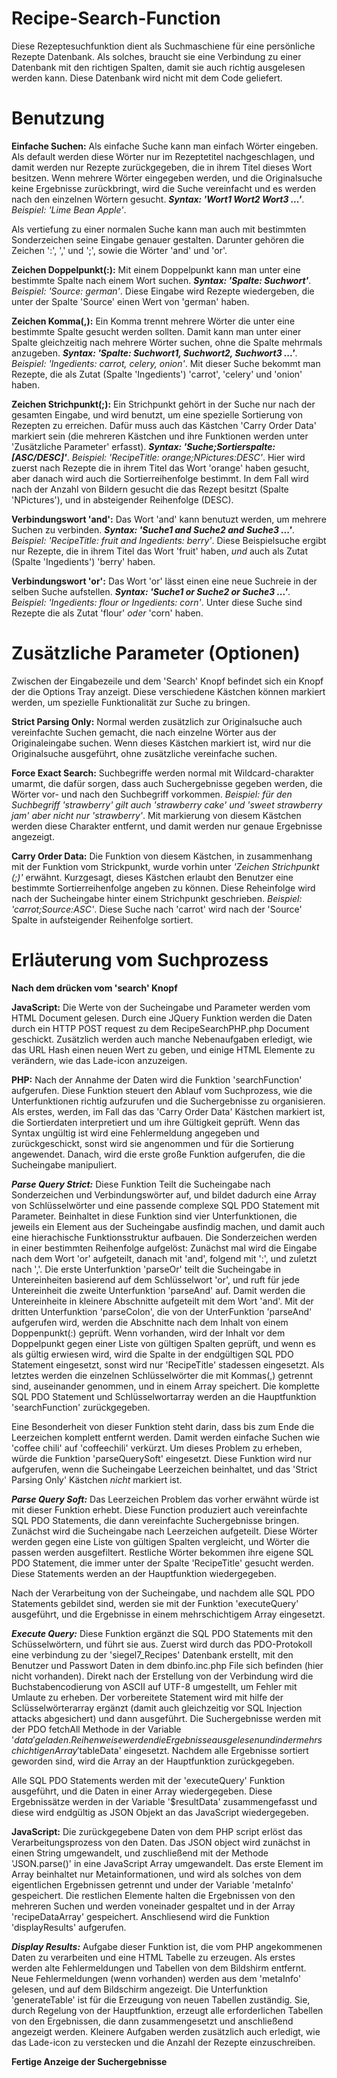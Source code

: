 # Recipe-Search-Function
Diese Rezeptesuchfunktion dient als Suchmaschiene für eine persönliche Rezepte Datenbank. Als solches, braucht sie eine
Verbindung zu einer Datenbank mit den richtigen Spalten, damit sie auch richtig ausgelesen werden kann. Diese Datenbank wird
nicht mit dem Code geliefert. 

# Benutzung
**Einfache Suchen:** Als einfache Suche kann man einfach Wörter eingeben. Als default werden diese Wörter nur im Rezeptetitel
nachgeschlagen, und damit werden nur Rezepte zurückgegeben, die in ihrem Titel dieses Wort besitzen. Wenn mehrere Wörter
eingegeben werden, und die Originalsuche keine Ergebnisse zurückbringt, wird die Suche vereinfacht und es werden nach den
einzelnen Wörtern gesucht. ***Syntax: 'Wort1 Wort2 Wort3 ...'***. *Beispiel: 'Lime Bean Apple'*.

Als vertiefung zu einer normalen Suche kann man auch mit bestimmten Sonderzeichen seine Eingabe genauer gestalten. Darunter
gehören die Zeichen ':', ',' und ';', sowie die Wörter 'and' und 'or'. 

**Zeichen Doppelpunkt(:):** Mit einem Doppelpunkt kann man unter eine bestimmte Spalte nach einem Wort suchen. ***Syntax:
'Spalte: Suchwort'***. *Beispiel: 'Source: german'*. Diese Eingabe wird Rezepte wiedergeben, die unter der Spalte 'Source' einen
Wert von 'german' haben.

**Zeichen Komma(,):** Ein Komma trennt mehrere Wörter die unter eine bestimmte Spalte gesucht werden sollten. Damit kann man
unter einer Spalte gleichzeitig nach mehrere Wörter suchen, ohne die Spalte mehrmals anzugeben. ***Syntax: 'Spalte: Suchwort1,
Suchwort2, Suchwort3 ...'***. *Beispiel: 'Ingedients: carrot, celery, onion'*. Mit dieser Suche bekommt man Rezepte, die als
Zutat (Spalte 'Ingedients') 'carrot', 'celery' und 'onion' haben. 

**Zeichen Strichpunkt(;):** Ein Strichpunkt gehört in der Suche nur nach der gesamten Eingabe, und wird benutzt, um eine
spezielle Sortierung von Rezepten zu erreichen. Dafür muss auch das Kästchen 'Carry Order Data' markiert sein (die mehreren
Kästchen und ihre Funktionen werden unter 'Zusätzliche Parameter' erfasst). ***Syntax: 'Suche;Sortierspalte:[ASC/DESC]'***.
*Beispiel: 'RecipeTitle: orange;NPictures:DESC'*. Hier wird zuerst nach Rezepte die in ihrem Titel das Wort 'orange' haben
gesucht, aber danach wird auch die Sortierreihenfolge bestimmt. In dem Fall wird nach der Anzahl von Bildern gesucht die das
Rezept besitzt (Spalte 'NPictures'), und in absteigender Reihenfolge (DESC). 

**Verbindungswort 'and':** Das Wort 'and' kann benutuzt werden, um mehrere Suchen zu verbinden. ***Syntax: 'Suche1 and Suche2
and Suche3 ...'***. *Beispiel: 'RecipeTitle: fruit and Ingedients: berry'*. Diese Beispielsuche ergibt nur Rezepte, die in ihrem
Titel das Wort 'fruit' haben, *und* auch als Zutat (Spalte 'Ingedients') 'berry' haben.

**Verbindungswort 'or':** Das Wort 'or' lässt einen eine neue Suchreie in der selben Suche aufstellen. ***Syntax: 'Suche1 or
Suche2 or Suche3 ...'***. *Beispiel: 'Ingedients: flour or Ingedients: corn'*. Unter diese Suche sind Rezepte die als Zutat
'flour' *oder* 'corn' haben.

# Zusätzliche Parameter (Optionen)
Zwischen der Eingabezeile und dem 'Search' Knopf befindet sich ein Knopf der die Options Tray anzeigt. Diese verschiedene
Kästchen können markiert werden, um spezielle Funktionalität zur Suche zu bringen.

**Strict Parsing Only:** Normal werden zusätzlich zur Originalsuche auch vereinfachte Suchen gemacht, die nach einzelne Wörter
aus der Originaleingabe suchen. Wenn dieses Kästchen markiert ist, wird nur die Originalsuche ausgeführt, ohne zusätzliche
vereinfache suchen.

**Force Exact Search:** Suchbegriffe werden normal mit Wildcard-charakter umarmt, die dafür sorgen, dass auch Suchergebnisse
gegeben werden, die Wörter vor- und nach den Suchbegriff vorkommen. *Beispiel: für den Suchbegriff 'strawberry' gilt auch
'strawberry cake' und 'sweet strawberry jam' aber nicht nur 'strawberry'*. Mit markierung von diesem Kästchen werden diese
Charakter entfernt, und damit werden nur genaue Ergebnisse angezeigt.

**Carry Order Data:** Die Funktion von diesem Kästchen, in zusammenhang mit der Funktion vom Strickpunkt, wurde vorhin unter
*'Zeichen Strichpunkt (;)'* erwähnt. Kurzgesagt, dieses Kästchen erlaubt den Benutzer eine bestimmte Sortierreihenfolge angeben
zu können. Diese Reheinfolge wird nach der Sucheingabe hinter einem Strichpunkt geschrieben. *Beispiel: 'carrot;Source:ASC'*.
Diese Suche nach 'carrot' wird nach der 'Source' Spalte in aufsteigender Reihenfolge sortiert.

# Erläuterung vom Suchprozess
**Nach dem drücken vom 'search' Knopf**

**JavaScript:** Die Werte von der Sucheingabe und Parameter werden vom HTML Document gelesen. Durch eine JQuery Funktion werden
die Daten durch ein HTTP POST request zu dem RecipeSearchPHP.php Document geschickt. Zusätzlich werden auch manche Nebenaufgaben
erledigt, wie das URL Hash einen neuen Wert zu geben, und einige HTML Elemente zu verändern, wie das Lade-icon anzuzeigen.

**PHP:** Nach der Annahme der Daten wird die Funktion 'searchFunction' aufgerufen. Diese Funktion steuert den Ablauf vom
Suchprozess, wie die Unterfunktionen richtig aufzurufen und die Suchergebnisse zu organisieren. Als erstes, werden, im Fall das
das 'Carry Order Data' Kästchen markiert ist, die Sortierdaten interpretiert und um ihre Gültigkeit geprüft. Wenn das Syntax
ungültig ist wird eine Fehlermeldung angegeben und zurückgeschickt, sonst wird sie angenommen und für die Sortierung angewendet.
Danach, wird die erste große Funktion aufgerufen, die die Sucheingabe manipuliert.

***Parse Query Strict:*** Diese Funktion Teilt die Sucheingabe nach Sonderzeichen und Verbindungswörter auf, und bildet dadurch
eine Array von Schlüsselwörter und eine passende complexe SQL PDO Statement mit Parameter. Beinhaltet in diese Funktion sind
vier Unterfunktionen, die jeweils ein Element aus der Sucheingabe ausfindig machen, und damit auch eine hierachische
Funktionsstruktur aufbauen. Die Sonderzeichen werden in einer bestimmten Reihenfolge aufgelöst: Zunächst mal wird die Eingabe
nach dem Wort 'or' aufgeteilt, danach mit 'and', folgend mit ':', und zuletzt nach ','. Die erste Unterfunktion 'parseOr' teilt
die Sucheingabe in Untereinheiten basierend auf dem Schlüsselwort 'or', und ruft für jede Untereinheit die zweite Unterfunktion
'parseAnd' auf. Damit werden die Untereinheite in kleinere Abschnitte aufgeteilt mit dem Wort 'and'. Mit der dritten
Unterfunktion 'parseColon', die von der UnterFunktion 'parseAnd' aufgerufen wird, werden die Abschnitte nach dem Inhalt von
einem Doppenpunkt(:) geprüft. Wenn vorhanden, wird der Inhalt vor dem Doppelpunkt gegen einer Liste von gültigen Spalten
geprüft, und wenn es als gültig erwiesen wird, wird die Spalte in der endgültigen SQL PDO Statement eingesetzt, sonst wird nur
'RecipeTitle' stadessen eingesetzt. Als letztes werden die einzelnen Schlüsselwörter die mit Kommas(,) getrennt sind,
auseinander genommen, und in einem Array speichert. Die komplette SQL PDO Statement und Schlüsselwortarray werden an die
Hauptfunktion 'searchFunction' zurückgegeben. 

Eine Besonderheit von dieser Funktion steht darin, dass bis zum Ende die Leerzeichen komplett entfernt werden. Damit werden
einfache Suchen wie 'coffee chili' auf 'coffeechili' verkürzt. Um dieses Problem zu erheben, würde die Funktion
'parseQuerySoft' eingesetzt. Diese Funktion wird nur aufgerufen, wenn die Sucheingabe Leerzeichen beinhaltet, und das 'Strict
Parsing Only' Kästchen *nicht* markiert ist. 

***Parse Query Soft:*** Das Leerzeichen Problem das vorher erwähnt würde ist mit dieser Funktion erhebt. Diese Function 
produziert auch vereinfachte SQL PDO Statements, die dann vereinfachte Suchergebnisse bringen. Zunächst wird die Sucheingabe
nach Leerzeichen aufgeteilt. Diese Wörter werden gegen eine Liste von gültigen Spalten vergleicht, und Wörter die passen werden
ausgefiltert. Restliche Wörter bekommen ihre eigene SQL PDO Statement, die immer unter der Spalte 'RecipeTitle' gesucht werden.
Diese Statements werden an der Hauptfunktion wiedergegeben.

Nach der Verarbeitung von der Sucheingabe, und nachdem alle SQL PDO Statements gebildet sind, werden sie mit der Funktion
'executeQuery' ausgeführt, und die Ergebnisse in einem mehrschichtigem Array eingesetzt.

***Execute Query:*** Diese Funktion ergänzt die SQL PDO Statements mit den Schüsselwörtern, und führt sie aus. Zuerst wird durch
das PDO-Protokoll eine verbindung zu der 'siegel7_Recipes' Datenbank erstellt, mit den Benutzer und Passwort Daten in dem
dbinfo.inc.php File sich befinden (hier nicht vorhanden). Direkt nach der Erstellung von der Verbindung wird die
Buchstabencodierung von ASCII auf UTF-8 umgestellt, um Fehler mit Umlaute zu erheben. Der vorbereitete Statement wird mit hilfe
der Sclüsselwörterarray ergänzt (damit auch gleichzeitig vor SQL Injection attacks abgesichert) und dann ausgeführt. Die
Suchergebnisse werden mit der PDO fetchAll Methode in der Variable '$data' geladen. Reihenweise werden die Ergebnisse ausgelesen
und in der mehrschichtigen Array '$tableData' eingesetzt. Nachdem alle Ergebnisse sortiert geworden sind, wird die Array an der
Hauptfunktion zurückgegeben.
 
Alle SQL PDO Statements werden mit der 'executeQuery' Funktion ausgeführt, und die Daten in einer Array wiedergegeben. Diese
Ergebnissätze werden in der Variable '$resultData' zusammengefasst und diese wird endgültig as JSON Objekt an das JavaScript
wiedergegeben.

**JavaScript:** Die zurückgegebene Daten von dem PHP script erlöst das Verarbeitungsprozess von den Daten. Das JSON object wird
zunächst in einen String umgewandelt, und zuschließend mit der Methode 'JSON.parse()' in eine JavaScript Array umgewandelt. Das
erste Element im Array beinhaltet nur Metainformationen, und wird als solches von dem eigentlichen Ergebnissen getrennt und
under der Variable 'metaInfo' gespeichert. Die restlichen Elemente halten die Ergebnissen von den mehreren Suchen und werden
voneinader gespaltet und in der Array 'recipeDataArray' gespeichert. Anschliesend wird die Funktion 'displayResults' aufgerufen.

***Display Results:*** Aufgabe dieser Funktion ist, die vom PHP angekommenen Daten zu verarbeiten und eine HTML Tabelle zu
erzeugen. Als erstes werden alte Fehlermeldungen und Tabellen von dem Bildshirm entfernt. Neue Fehlermeldungen (wenn vorhanden)
werden aus dem 'metaInfo' gelesen, und auf dem Bildschirm angezeigt. Die Unterfunktion 'generateTable' ist für die Erzeugung von
neuen Tabellen zuständig. Sie, durch Regelung von der Hauptfunktion, erzeugt alle erforderlichen Tabellen von den Ergebnissen,
die dann zusammengesetzt und anschließend angezeigt werden. Kleinere Aufgaben werden zusätzlich auch erledigt, wie das Lade-icon
zu verstecken und die Anzahl der Rezepte einzuschreiben.

**Fertige Anzeige der Suchergebnisse**
